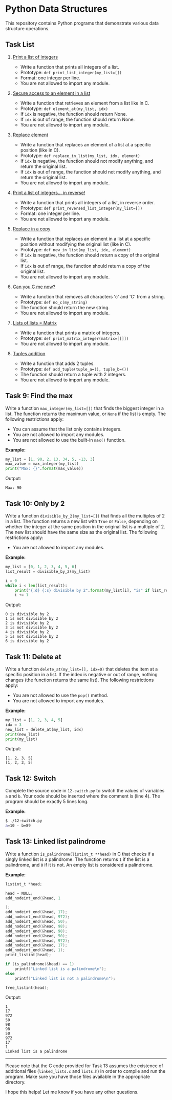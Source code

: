 # Python Data Structures

This repository contains Python programs that demonstrate various data structure operations.

## Task List

1. [Print a list of integers](./0x03-python-data_structures/0-print_list_integer.py)
   - Write a function that prints all integers of a list.
   - Prototype: `def print_list_integer(my_list=[])`
   - Format: one integer per line.
   - You are not allowed to import any module.

2. [Secure access to an element in a list](./0x03-python-data_structures/1-element_at.py)
   - Write a function that retrieves an element from a list like in C.
   - Prototype: `def element_at(my_list, idx)`
   - If `idx` is negative, the function should return None.
   - If `idx` is out of range, the function should return None.
   - You are not allowed to import any module.

3. [Replace element](./0x03-python-data_structures/2-replace_in_list.py)
   - Write a function that replaces an element of a list at a specific position (like in C).
   - Prototype: `def replace_in_list(my_list, idx, element)`
   - If `idx` is negative, the function should not modify anything, and return the original list.
   - If `idx` is out of range, the function should not modify anything, and return the original list.
   - You are not allowed to import any module.

4. [Print a list of integers... in reverse!](./0x03-python-data_structures/3-print_reversed_list_integer.py)
   - Write a function that prints all integers of a list, in reverse order.
   - Prototype: `def print_reversed_list_integer(my_list=[])`
   - Format: one integer per line.
   - You are not allowed to import any module.

5. [Replace in a copy](./0x03-python-data_structures/4-new_in_list.py)
   - Write a function that replaces an element in a list at a specific position without modifying the original list (like in C).
   - Prototype: `def new_in_list(my_list, idx, element)`
   - If `idx` is negative, the function should return a copy of the original list.
   - If `idx` is out of range, the function should return a copy of the original list.
   - You are not allowed to import any module.

6. [Can you C me now?](./0x03-python-data_structures/5-no_c.py)
   - Write a function that removes all characters 'c' and 'C' from a string.
   - Prototype: `def no_c(my_string)`
   - The function should return the new string.
   - You are not allowed to import any module.

7. [Lists of lists = Matrix](./0x03-python-data_structures/6-print_matrix_integer.py)
   - Write a function that prints a matrix of integers.
   - Prototype: `def print_matrix_integer(matrix=[[]])`
   - You are not allowed to import any module.

8. [Tuples addition](./0x03-python-data_structures/7-add_tuple.py)
   - Write a function that adds 2 tuples.
   - Prototype: `def add_tuple(tuple_a=(), tuple_b=())`
   - The function should return a tuple with 2 integers.
   - You are not allowed to import any module.

## Task 9: Find the max

Write a function `max_integer(my_list=[])` that finds the biggest integer in a list. The function returns the maximum value, or `None` if the list is empty. The following restrictions apply:
- You can assume that the list only contains integers.
- You are not allowed to import any modules.
- You are not allowed to use the built-in `max()` function.

**Example:**
```python
my_list = [1, 90, 2, 13, 34, 5, -13, 3]
max_value = max_integer(my_list)
print("Max: {}".format(max_value))
```
Output:
```
Max: 90
```

## Task 10: Only by 2

Write a function `divisible_by_2(my_list=[])` that finds all the multiples of 2 in a list. The function returns a new list with `True` or `False`, depending on whether the integer at the same position in the original list is a multiple of 2. The new list should have the same size as the original list. The following restrictions apply:
- You are not allowed to import any modules.

**Example:**
```python
my_list = [0, 1, 2, 3, 4, 5, 6]
list_result = divisible_by_2(my_list)

i = 0
while i < len(list_result):
    print("{:d} {:s} divisible by 2".format(my_list[i], "is" if list_result[i] else "is not"))
    i += 1
```
Output:
```
0 is divisible by 2
1 is not divisible by 2
2 is divisible by 2
3 is not divisible by 2
4 is divisible by 2
5 is not divisible by 2
6 is divisible by 2
```

## Task 11: Delete at

Write a function `delete_at(my_list=[], idx=0)` that deletes the item at a specific position in a list. If the index is negative or out of range, nothing changes (the function returns the same list). The following restrictions apply:
- You are not allowed to use the `pop()` method.
- You are not allowed to import any modules.

**Example:**
```python
my_list = [1, 2, 3, 4, 5]
idx = 3
new_list = delete_at(my_list, idx)
print(new_list)
print(my_list)
```
Output:
```
[1, 2, 3, 5]
[1, 2, 3, 5]
```

## Task 12: Switch

Complete the source code in `12-switch.py` to switch the values of variables `a` and `b`. Your code should be inserted where the comment is (line 4). The program should be exactly 5 lines long.

**Example:**
```bash
$ ./12-switch.py
a=10 - b=89
```

## Task 13: Linked list palindrome

Write a function `is_palindrome(listint_t **head)` in C that checks if a singly linked list is a palindrome. The function returns `1` if the list is a palindrome, and `0` if it is not. An empty list is considered a palindrome.

**Example:**
```c
listint_t *head;

head = NULL;
add_nodeint_end(&head, 1

);
add_nodeint_end(&head, 17);
add_nodeint_end(&head, 972);
add_nodeint_end(&head, 50);
add_nodeint_end(&head, 98);
add_nodeint_end(&head, 98);
add_nodeint_end(&head, 50);
add_nodeint_end(&head, 972);
add_nodeint_end(&head, 17);
add_nodeint_end(&head, 1);
print_listint(head);

if (is_palindrome(&head) == 1)
    printf("Linked list is a palindrome\n");
else
    printf("Linked list is not a palindrome\n");

free_listint(head);
```
Output:
```
1
17
972
50
98
98
50
972
17
1
Linked list is a palindrome
```

---

Please note that the C code provided for Task 13 assumes the existence of additional files (`linked_lists.c` and `lists.h`) in order to compile and run the program. Make sure you have those files available in the appropriate directory.

I hope this helps! Let me know if you have any other questions.
